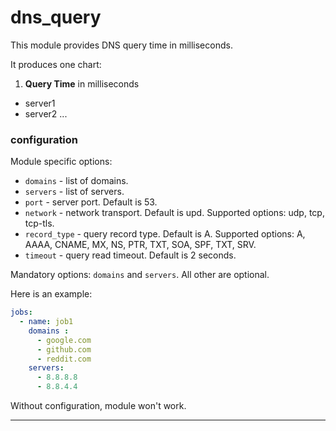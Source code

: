 # dns_query

This module provides DNS query time in milliseconds.

It produces one chart:

1. **Query Time** in milliseconds
 * server1
 * server2
 ...

### configuration

Module specific options:
 * `domains`     - list of domains.
 * `servers`     - list of servers.
 * `port`        - server port. Default is 53.
 * `network`     - network transport. Default is upd. Supported options: udp, tcp, tcp-tls.
 * `record_type` - query record type. Default is A. Supported options: A, AAAA, CNAME, MX, NS, PTR, TXT, SOA, SPF, TXT, SRV.
 * `timeout`     - query read timeout. Default is 2 seconds.

Mandatory options: `domains` and `servers`. All other are optional.

Here is an example:

```yaml
jobs:
  - name: job1
    domains :
      - google.com
      - github.com
      - reddit.com
    servers:
      - 8.8.8.8
      - 8.8.4.4
```


Without configuration, module won't work.

---